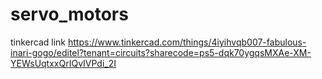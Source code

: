 # servo_motors
tinkercad link 
https://www.tinkercad.com/things/4iyihvqb007-fabulous-inari-gogo/editel?tenant=circuits?sharecode=ps5-dqk70ygqsMXAe-XM-YEWsUqtxxQrIQvIVPdi_2I
